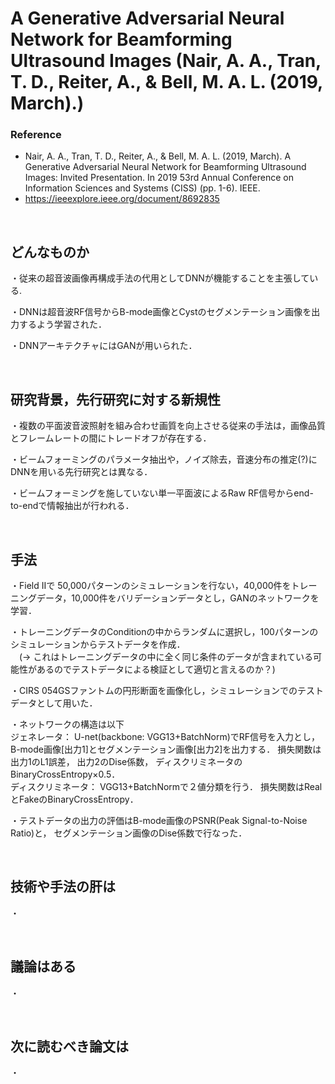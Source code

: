 # A Generative Adversarial Neural Network for Beamforming Ultrasound Images (Nair, A. A., Tran, T. D., Reiter, A., & Bell, M. A. L. (2019, March).)
### Reference
- Nair, A. A., Tran, T. D., Reiter, A., & Bell, M. A. L. (2019, March).
A Generative Adversarial Neural Network for Beamforming Ultrasound Images: Invited Presentation. In 2019 53rd Annual Conference on Information Sciences and Systems (CISS) (pp. 1-6). IEEE.
- https://ieeexplore.ieee.org/document/8692835

<br />

## どんなものか
・従来の超音波画像再構成手法の代用としてDNNが機能することを主張している.

・DNNは超音波RF信号からB-mode画像とCystのセグメンテーション画像を出力するよう学習された．

・DNNアーキテクチャにはGANが用いられた．


<br />

## 研究背景，先行研究に対する新規性
・複数の平面波音波照射を組み合わせ画質を向上させる従来の手法は，画像品質とフレームレートの間にトレードオフが存在する．

・ビームフォーミングのパラメータ抽出や，ノイズ除去，音速分布の推定(?)にDNNを用いる先行研究とは異なる．

・ビームフォーミングを施していない単一平面波によるRaw RF信号からend-to-endで情報抽出が行われる．


<br />

## 手法
・Field IIで 50,000パターンのシミュレーションを行ない，40,000件をトレーニングデータ，10,000件をバリデーションデータとし，GANのネットワークを学習．

・トレーニングデータのConditionの中からランダムに選択し，100パターンのシミュレーションからテストデータを作成．  
　(→ これはトレーニングデータの中に全く同じ条件のデータが含まれている可能性があるのでテストデータによる検証として適切と言えるのか？)
 
・CIRS 054GSファントムの円形断面を画像化し，シミュレーションでのテストデータとして用いた．

・ネットワークの構造は以下  
  ジェネレータ： U-net(backbone: VGG13+BatchNorm)でRF信号を入力とし， B-mode画像[出力1]とセグメンテーション画像[出力2]を出力する． 損失関数は出力1のL1誤差， 出力2のDise係数， ディスクリミネータのBinaryCrossEntropy×0.5．   
  ディスクリミネータ： VGG13+BatchNormで２値分類を行う． 損失関数はRealとFakeのBinaryCrossEntropy．

・テストデータの出力の評価はB-mode画像のPSNR(Peak Signal-to-Noise Ratio)と， セグメンテーション画像のDise係数で行なった．

<br />

## 技術や手法の肝は
・


<br />

## 議論はある
・

<br />

## 次に読むべき論文は
・


